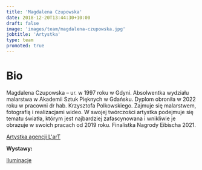 ```yaml
---
title: 'Magdalena Czupowska'
date: 2018-12-20T13:44:30+10:00
draft: false
image: 'images/team/magdalena-czupowska.jpg'
jobtitle: 'Artystka'
type: team
promoted: true
---
```


# Bio

Magdalena Czupowska – ur. w 1997 roku w Gdyni. Absolwentka wydziału malarstwa w Akademii Sztuk Pięknych w Gdańsku. Dyplom obroniła w 2022 roku w pracowni dr hab. Krzysztofa Polkowskiego. Zajmuje się malarstwem, fotografią i realizacjami wideo. W swojej twórczości artystka podejmuje się tematu światła, którym jest najbardziej zafascynowana i wnikliwie je obrazuje w swoich pracach od 2019 roku. Finalistka Nagrody Eibischa 2021.

[Artystka agencji L'arT](https://lartagency.com/pl/collections/magdalena-czupowska)

**Wystawy:**

[Iluminacje](/wystawy/iluminacje)